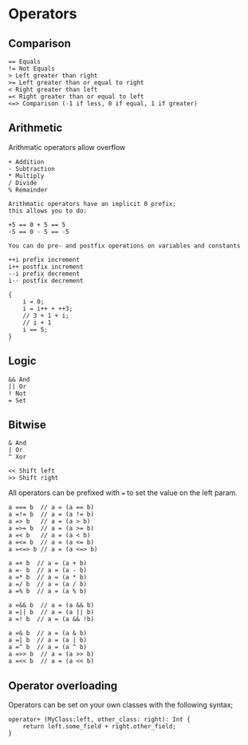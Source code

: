 # Operators

## Comparison
```
== Equals
!= Not Equals
> Left greater than right
>= Left greater than or equal to right
< Right greater than left
=< Right greater than or equal to left
<=> Comparison (-1 if less, 0 if equal, 1 if greater)
```

## Arithmetic

Arithmatic operators allow overflow

```
+ Addition
- Subtraction
* Multiply
/ Divide
% Remainder
```
```
Arithmatic operators have an implicit 0 prefix;
this allows you to do:

+5 == 0 + 5 == 5
-5 == 0 - 5 == -5
```

```
You can do pre- and postfix operations on variables and constants

++i prefix increment
i++ postfix increment
--i prefix decrement
i-- postfix decrement

{
    i = 0;
    i = i++ + ++3; 
    // 3 + 1 + i;
    // i + 1
    i == 5;
}

```

## Logic
```
&& And 
|| Or
! Not
= Set
```

## Bitwise
```
& And
| Or
^ Xor

<< Shift left
>> Shift right
```


All operators can be prefixed with `=` to set the value on the left param.
```
a === b  // a = (a == b)
a =!= b  // a = (a != b)
a => b   // a = (a > b)
a =>= b  // a = (a >= b)
a =< b   // a = (a < b)
a =<= b  // a = (a <= b)
a =<=> b // a = (a <=> b)

a =+ b  // a = (a + b)
a =- b  // a = (a - b)
a =* b  // a = (a * b)
a =/ b  // a = (a / b)
a =% b  // a = (a % b)

a =&& b  // a = (a && b)
a =|| b  // a = (a || b)
a =! b  // a = (a && !b)

a =& b  // a = (a & b)
a =| b  // a = (a | b)
a =^ b  // a = (a ^ b)
a =>> b  // a = (a >> b)
a =<< b  // a = (a << b)
```


## Operator overloading
Operators can be set on your own classes with the following syntax;
```
operator+ (MyClass:left, other_class: right): Int {
    return left.some_field + right.other_field;
}
```

